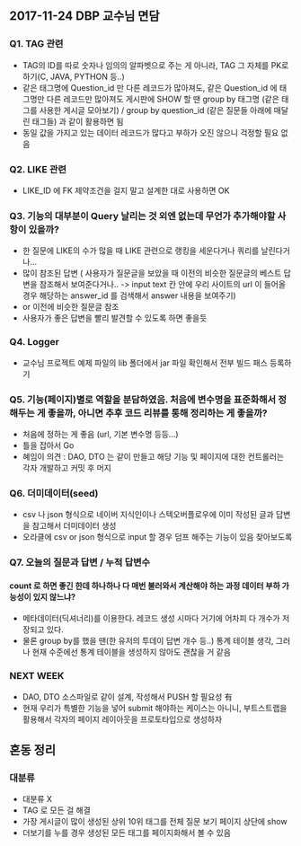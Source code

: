 ## 2017-11-24 DBP 교수님 면담
### Q1. TAG 관련
- TAG의 ID를 따로 숫자나 임의의 알파벳으로 주는 게 아니라, TAG 그 자체를 PK로 하기(C, JAVA, PYTHON 등..)
- 같은 태그명에 Question_id 만 다른 레코드가 많아져도, 같은 Question_id 에 태그명만 다른 레코드만 많아져도 게시판에 SHOW 할 땐 group by 태그명 (같은 태그를 사용한 게시글 모아보기) / group by question_id (같은 질문들 아래에 매달린 태그들) 과 같이 활용하면 됨
- 동일 값을 가지고 있는 데이터 레코드가 많다고 부하가 오진 않으니 걱정할 필요 없음

### Q2. LIKE 관련
- LIKE_ID 에 FK 제약조건을 걸지 말고 설계한 대로 사용하면 OK

### Q3. 기능의 대부분이 Query 날리는 것 외엔 없는데 무언가 추가해야할 사항이 있을까?
- 한 질문에 LIKE의 수가 많을 때 LIKE 관련으로 랭킹을 세운다거나 쿼리를 날린다거나...
- 많이 참조된 답변 ( 사용자가 질문글을 보았을 때 이전의 비슷한 질문글의 베스트 답변을 참조해서 보여준다거나.. -> input text 칸 안에 우리 사이트의 url 이 들어올 경우 해당하는 answer_id 를 검색해서 answer 내용을 보여주기)
- or 이전에 비슷한 질문글 참조
- 사용자가 좋은 답변을 빨리 발견할 수 있도록 하면 좋을듯

### Q4. Logger
- 교수님 프로젝트 예제 파일의 lib 폴더에서 jar 파일 확인해서 전부 빌드 패스 등록하기

### Q5. 기능(페이지)별로 역할을 분담하였음. 처음에 변수명을 표준화해서 정해두는 게 좋을까, 아니면 추후 코드 리뷰를 통해 정리하는 게 좋을까?
- 처음에 정하는 게 좋음 (url, 기본 변수명 등등...)
- 틀을 잡아서 Go
- 혜임이 의견 : DAO, DTO 는 같이 만들고 해당 기능 및 페이지에 대한 컨트롤러는 각자 개발하고 커밋 후 머지

### Q6. 더미데이터(seed)
- csv 나 json 형식으로 네이버 지식인이나 스텍오버플로우에 이미 작성된 글과 답변을 참고해서 더미데이터 생성
- 오라클에 csv or json 형식으로 input 할 경우 덤프 해주는 기능이 있음 찾아보도록

### Q7. 오늘의 질문과 답변 / 누적 답변수
#### count 로 하면 좋긴 한데 하나하나 다 매번 불러와서 계산해야 하는 과정 데이터 부하 가능성이 있지 않느냐?
- 메타데이터(딕셔너리)를 이용한다. 레코드 생성 시마다 거기에 어차피 다 개수가 저장되고 있다.
- 물론 group by를 했을 땐(한 유저의 투데이 답변 개수 등..) 통계 테이블 생각, 그러나 현재 수준에선 통계 테이블을 생성하지 않아도 괜찮을 거 같음

### NEXT WEEK
- DAO, DTO 소스파일로 같이 설계, 작성해서 PUSH 할 필요성 有
- 현재 우리가 특별한 기능을 넣어 submit 해야하는 케이스는 아니니, 부트스트랩을 활용해서 각자의 페이지 레이아웃을 프로토타입으로 생성하자

## 혼동 정리
### 대분류
- 대분류 X
- TAG 로 모든 걸 해결
- 가장 게시글이 많이 생성된 상위 10위 태그를 전체 질문 보기 페이지 상단에 show
- 더보기를 누를 경우 생성된 모든 태그를 페이지화해서 볼 수 있음
